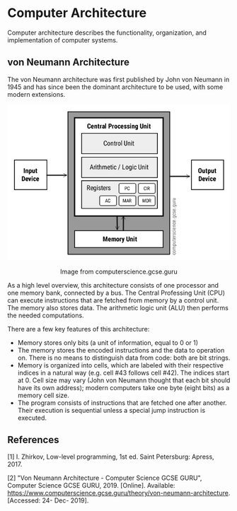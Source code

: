 # Computer Architecture

Computer architecture describes the functionality, organization, and implementation of computer systems.

## von Neumann Architecture

The von Neumann architecture was first published by John von Neumann in 1945 and has since been the dominant architecture to be used, with some modern extensions.

<p align="center">
    <img src="./images/Von-Neumann-Architecture-Diagram.jpg" alt="von Neumann Architecture Diagram">
    <p align="center">Image from computerscience.gcse.guru</p>
</p>

As a high level overview, this architecture consists of one processor and one memory bank, connected by a bus. The Central Professing Unit (CPU) can execute instructions that are fetched from memory by a control unit. The memory also stores data. The arithmetic logic unit (ALU) then performs the needed computations. 

There are a few key features of this architecture:
  - Memory stores only bits (a unit of information, equal to 0 or 1)
  - The memory stores the encoded instructions and the data to operation on. There is no means to distinguish data from code: both are bit strings.
  - Memory is organized into cells, which are labeled with their respective indices in a natural way (e.g. cell #43 follows cell #42). The indices start at 0. Cell size may vary (John von Neumann thought that each bit should have its own address); modern computers take one byte (eight bits) as a memory cell size.
  - The program consists of instructions that are fetched one after another. Their execution is sequential unless a special jump instruction is executed.

## References

[1] I. Zhirkov, Low-level programming, 1st ed. Saint Petersburg: Apress, 2017.

[2] "Von Neumann Architecture - Computer Science GCSE GURU", Computer Science GCSE GURU, 2019. [Online]. Available: https://www.computerscience.gcse.guru/theory/von-neumann-architecture. [Accessed: 24- Dec- 2019].
